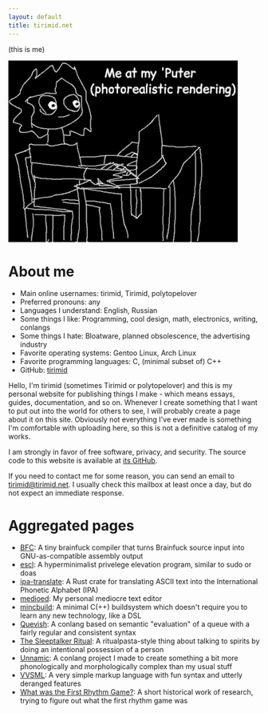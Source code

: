 ```yaml
---
layout: default
title: tirimid.net
---
```


(this is me)

![](res/meatmyputer.png)

# About me

* Main online usernames: tirimid, Tirimid, polytopelover
* Preferred pronouns: any
* Languages I understand: English, Russian
* Some things I like: Programming, cool design, math, electronics, writing,
  conlangs
* Some things I hate: Bloatware, planned obsolescence, the advertising industry
* Favorite operating systems: Gentoo Linux, Arch Linux
* Favorite programming languages: C, (minimal subset of) C++
* GitHub: [tirimid](https://github.com/tirimid)

Hello, I'm tirimid (sometimes Tirimid or polytopelover) and this is my personal
website for publishing things I make - which means essays, guides,
documentation, and so on. Whenever I create something that I want to put out
into the world for others to see, I will probably create a page about it on this
site. Obviously not everything I've ever made is something I'm comfortable with
uploading here, so this is not a definitive catalog of my works.

I am strongly in favor of free software, privacy, and security. The source code
to this website is available at [its GitHub](https://github.com/tirimid/tirimid.net).

If you need to contact me for some reason, you can send an email to
tirimid@tirimid.net. I usually check this mailbox at least once a day, but do
not expect an immediate response.

# Aggregated pages

* [BFC](tirimid/bfc.md): A tiny brainfuck compiler that turns Brainfuck source
  input into GNU-as-compatible assembly output
* [escl](tirimid/escl.md): A hyperminimalist privelege elevation program,
  similar to sudo or doas
* [ipa-translate](tirimid/ipa-translate.md): A Rust crate for translating ASCII
  text into the International Phonetic Alphabet (IPA)
* [medioed](tirimid/medioed.md): My personal mediocre text editor
* [mincbuild](tirimid/mincbuild.md): A minimal C(++) buildsystem which doesn't
  require you to learn any new technology, like a DSL
* [Quevish](tirimid/quevish.md): A conlang based on semantic "evaluation" of a
  queue with a fairly regular and consistent syntax
* [The Sleeptalker Ritual](tirimid/sleeptalkerritual.md): A ritualpasta-style
  thing about talking to spirits by doing an intentional possession of a person
* [Unnamic](tirimid/unnamic.md): A conlang project I made to create something a
  bit more phonologically and morphologically complex than my usual stuff
* [VVSML](tirimid/vvsml.md): A very simple markup language with fun syntax and
  utterly deranged features
* [What was the First Rhythm Game?](tirimid/firstrg.md): A short historical work
  of research, trying to figure out what the first rhythm game was

